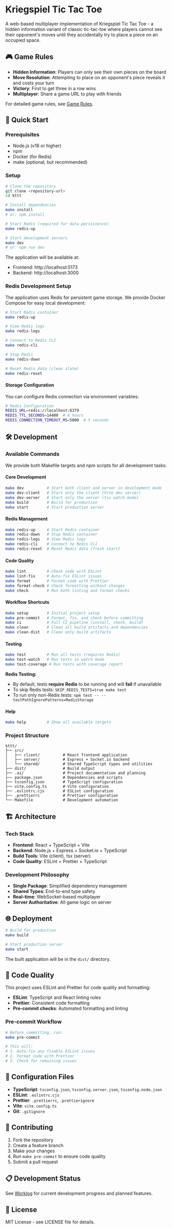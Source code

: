 # Kriegspiel Tic Tac Toe

A web-based multiplayer implementation of Kriegspiel Tic Tac Toe - a hidden information variant of classic tic-tac-toe where players cannot see their opponent's moves until they accidentally try to place a piece on an occupied space.

## 🎮 Game Rules

- **Hidden Information**: Players can only see their own pieces on the board
- **Move Resolution**: Attempting to place on an opponent's piece reveals it and costs your turn
- **Victory**: First to get three in a row wins
- **Multiplayer**: Share a game URL to play with friends

For detailed game rules, see [Game Rules](/.ai/game_rules.md).

## 🚀 Quick Start

### Prerequisites

- Node.js (v18 or higher)
- npm
- Docker (for Redis)
- make (optional, but recommended)

### Setup

```bash
# Clone the repository
git clone <repository-url>
cd kttt

# Install dependencies
make install
# or: npm install

# Start Redis (required for data persistence)
make redis-up

# Start development servers
make dev
# or: npm run dev
```

The application will be available at:

- Frontend: http://localhost:5173
- Backend: http://localhost:3000

### Redis Development Setup

The application uses Redis for persistent game storage. We provide Docker Compose for easy local development:

```bash
# Start Redis container
make redis-up

# View Redis logs
make redis-logs

# Connect to Redis CLI
make redis-cli

# Stop Redis
make redis-down

# Reset Redis data (clean slate)
make redis-reset
```

#### Storage Configuration

You can configure Redis connection via environment variables:

```bash
# Redis Configuration
REDIS_URL=redis://localhost:6379
REDIS_TTL_SECONDS=14400  # 4 hours
REDIS_CONNECTION_TIMEOUT_MS=5000  # 5 seconds
```

## 🛠️ Development

### Available Commands

We provide both Makefile targets and npm scripts for all development tasks:

#### Core Development

```bash
make dev          # Start both client and server in development mode
make dev-client   # Start only the client (Vite dev server)
make dev-server   # Start only the server (tsx watch mode)
make build        # Build for production
make start        # Start production server
```

#### Redis Management

```bash
make redis-up     # Start Redis container
make redis-down   # Stop Redis container
make redis-logs   # View Redis logs
make redis-cli    # Connect to Redis CLI
make redis-reset  # Reset Redis data (fresh start)
```

#### Code Quality

```bash
make lint         # Check code with ESLint
make lint-fix     # Auto-fix ESLint issues
make format       # Format code with Prettier
make format-check # Check formatting without changes
make check        # Run both linting and format checks
```

#### Workflow Shortcuts

```bash
make setup        # Initial project setup
make pre-commit   # Format, fix, and check before committing
make ci           # Full CI pipeline (install, check, build)
make clean        # Clean all build artifacts and dependencies
make clean-dist   # Clean only build artifacts
```

#### Testing

```bash
make test         # Run all tests (requires Redis)
make test-watch   # Run tests in watch mode
make test-coverage # Run tests with coverage report
```

**Redis Testing:**

- By default, tests **require Redis** to be running and will **fail** if unavailable
- To skip Redis tests: `SKIP_REDIS_TESTS=true make test`
- To run only non-Redis tests: `npm test -- --testPathIgnorePatterns=RedisStorage`

#### Help

```bash
make help         # Show all available targets
```

### Project Structure

```
kttt/
├── src/
│   ├── client/          # React frontend application
│   ├── server/          # Express + Socket.io backend
│   └── shared/          # Shared TypeScript types and utilities
├── dist/                # Build output
├── .ai/                 # Project documentation and planning
├── package.json         # Dependencies and scripts
├── tsconfig.json        # TypeScript configuration
├── vite.config.ts       # Vite configuration
├── .eslintrc.cjs        # ESLint configuration
├── .prettierrc          # Prettier configuration
└── Makefile             # Development automation
```

## 🏗️ Architecture

### Tech Stack

- **Frontend**: React + TypeScript + Vite
- **Backend**: Node.js + Express + Socket.io + TypeScript
- **Build Tools**: Vite (client), tsx (server)
- **Code Quality**: ESLint + Prettier + TypeScript

### Development Philosophy

- **Single Package**: Simplified dependency management
- **Shared Types**: End-to-end type safety
- **Real-time**: WebSocket-based multiplayer
- **Server Authoritative**: All game logic on server

## 🌐 Deployment

```bash
# Build for production
make build

# Start production server
make start
```

The built application will be in the `dist/` directory.

## 🧪 Code Quality

This project uses ESLint and Prettier for code quality and formatting:

- **ESLint**: TypeScript and React linting rules
- **Prettier**: Consistent code formatting
- **Pre-commit checks**: Automated formatting and linting

### Pre-commit Workflow

```bash
# Before committing, run:
make pre-commit

# This will:
# 1. Auto-fix any fixable ESLint issues
# 2. Format code with Prettier
# 3. Check for remaining issues
```

## 📁 Configuration Files

- **TypeScript**: `tsconfig.json`, `tsconfig.server.json`, `tsconfig.node.json`
- **ESLint**: `.eslintrc.cjs`
- **Prettier**: `.prettierrc`, `.prettierignore`
- **Vite**: `vite.config.ts`
- **Git**: `.gitignore`

## 🤝 Contributing

1. Fork the repository
2. Create a feature branch
3. Make your changes
4. Run `make pre-commit` to ensure code quality
5. Submit a pull request

## 📋 Development Status

See [Worklog](/.ai/worklog.md) for current development progress and planned features.

## 📄 License

MIT License - see LICENSE file for details.
